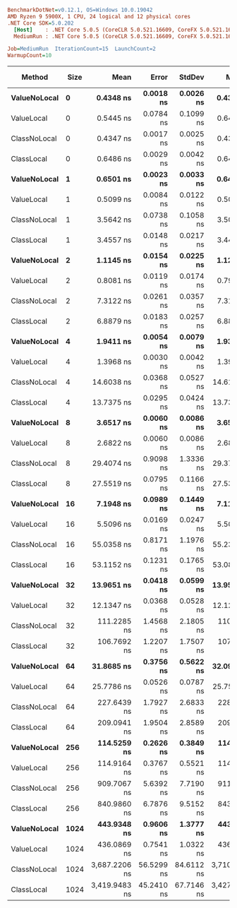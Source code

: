 ``` ini

BenchmarkDotNet=v0.12.1, OS=Windows 10.0.19042
AMD Ryzen 9 5900X, 1 CPU, 24 logical and 12 physical cores
.NET Core SDK=5.0.202
  [Host]    : .NET Core 5.0.5 (CoreCLR 5.0.521.16609, CoreFX 5.0.521.16609), X64 RyuJIT
  MediumRun : .NET Core 5.0.5 (CoreCLR 5.0.521.16609, CoreFX 5.0.521.16609), X64 RyuJIT

Job=MediumRun  IterationCount=15  LaunchCount=2  
WarmupCount=10  

```
|       Method | Size |          Mean |      Error |     StdDev |        Median |           Min |           Max |           P90 | Gen 0 | Gen 1 | Gen 2 | Allocated |
|------------- |----- |--------------:|-----------:|-----------:|--------------:|--------------:|--------------:|--------------:|------:|------:|------:|----------:|
| **ValueNoLocal** |    **0** |     **0.4348 ns** |  **0.0018 ns** |  **0.0026 ns** |     **0.4344 ns** |     **0.4304 ns** |     **0.4404 ns** |     **0.4383 ns** |     **-** |     **-** |     **-** |         **-** |
|   ValueLocal |    0 |     0.5445 ns |  0.0784 ns |  0.1099 ns |     0.6443 ns |     0.4311 ns |     0.6546 ns |     0.6515 ns |     - |     - |     - |         - |
| ClassNoLocal |    0 |     0.4347 ns |  0.0017 ns |  0.0025 ns |     0.4340 ns |     0.4316 ns |     0.4406 ns |     0.4383 ns |     - |     - |     - |         - |
|   ClassLocal |    0 |     0.6486 ns |  0.0029 ns |  0.0042 ns |     0.6479 ns |     0.6432 ns |     0.6593 ns |     0.6544 ns |     - |     - |     - |         - |
| **ValueNoLocal** |    **1** |     **0.6501 ns** |  **0.0023 ns** |  **0.0033 ns** |     **0.6487 ns** |     **0.6462 ns** |     **0.6577 ns** |     **0.6554 ns** |     **-** |     **-** |     **-** |         **-** |
|   ValueLocal |    1 |     0.5099 ns |  0.0084 ns |  0.0122 ns |     0.5046 ns |     0.5002 ns |     0.5390 ns |     0.5326 ns |     - |     - |     - |         - |
| ClassNoLocal |    1 |     3.5642 ns |  0.0738 ns |  0.1058 ns |     3.5006 ns |     3.4413 ns |     3.6960 ns |     3.6812 ns |     - |     - |     - |         - |
|   ClassLocal |    1 |     3.4557 ns |  0.0148 ns |  0.0217 ns |     3.4475 ns |     3.4319 ns |     3.5156 ns |     3.4891 ns |     - |     - |     - |         - |
| **ValueNoLocal** |    **2** |     **1.1145 ns** |  **0.0154 ns** |  **0.0225 ns** |     **1.1233 ns** |     **1.0737 ns** |     **1.1560 ns** |     **1.1321 ns** |     **-** |     **-** |     **-** |         **-** |
|   ValueLocal |    2 |     0.8081 ns |  0.0119 ns |  0.0174 ns |     0.7970 ns |     0.7888 ns |     0.8304 ns |     0.8283 ns |     - |     - |     - |         - |
| ClassNoLocal |    2 |     7.3122 ns |  0.0261 ns |  0.0357 ns |     7.3103 ns |     7.1843 ns |     7.3865 ns |     7.3462 ns |     - |     - |     - |         - |
|   ClassLocal |    2 |     6.8879 ns |  0.0183 ns |  0.0257 ns |     6.8835 ns |     6.8491 ns |     6.9490 ns |     6.9226 ns |     - |     - |     - |         - |
| **ValueNoLocal** |    **4** |     **1.9411 ns** |  **0.0054 ns** |  **0.0079 ns** |     **1.9398 ns** |     **1.9303 ns** |     **1.9630 ns** |     **1.9512 ns** |     **-** |     **-** |     **-** |         **-** |
|   ValueLocal |    4 |     1.3968 ns |  0.0030 ns |  0.0042 ns |     1.3967 ns |     1.3912 ns |     1.4075 ns |     1.4019 ns |     - |     - |     - |         - |
| ClassNoLocal |    4 |    14.6038 ns |  0.0368 ns |  0.0527 ns |    14.6127 ns |    14.4446 ns |    14.7257 ns |    14.6453 ns |     - |     - |     - |         - |
|   ClassLocal |    4 |    13.7375 ns |  0.0295 ns |  0.0424 ns |    13.7321 ns |    13.6821 ns |    13.8284 ns |    13.7968 ns |     - |     - |     - |         - |
| **ValueNoLocal** |    **8** |     **3.6517 ns** |  **0.0060 ns** |  **0.0086 ns** |     **3.6503 ns** |     **3.6394 ns** |     **3.6706 ns** |     **3.6627 ns** |     **-** |     **-** |     **-** |         **-** |
|   ValueLocal |    8 |     2.6822 ns |  0.0060 ns |  0.0086 ns |     2.6812 ns |     2.6700 ns |     2.7025 ns |     2.6943 ns |     - |     - |     - |         - |
| ClassNoLocal |    8 |    29.4074 ns |  0.9098 ns |  1.3336 ns |    29.3743 ns |    27.9686 ns |    31.6718 ns |    31.3383 ns |     - |     - |     - |         - |
|   ClassLocal |    8 |    27.5519 ns |  0.0795 ns |  0.1166 ns |    27.5373 ns |    27.3509 ns |    27.8492 ns |    27.6905 ns |     - |     - |     - |         - |
| **ValueNoLocal** |   **16** |     **7.1948 ns** |  **0.0989 ns** |  **0.1449 ns** |     **7.1171 ns** |     **7.0652 ns** |     **7.4908 ns** |     **7.4058 ns** |     **-** |     **-** |     **-** |         **-** |
|   ValueLocal |   16 |     5.5096 ns |  0.0169 ns |  0.0247 ns |     5.5075 ns |     5.4684 ns |     5.5595 ns |     5.5404 ns |     - |     - |     - |         - |
| ClassNoLocal |   16 |    55.0358 ns |  0.8171 ns |  1.1976 ns |    55.2394 ns |    53.5996 ns |    56.4882 ns |    56.3707 ns |     - |     - |     - |         - |
|   ClassLocal |   16 |    53.1152 ns |  0.1231 ns |  0.1765 ns |    53.0868 ns |    52.8438 ns |    53.5570 ns |    53.3149 ns |     - |     - |     - |         - |
| **ValueNoLocal** |   **32** |    **13.9651 ns** |  **0.0418 ns** |  **0.0599 ns** |    **13.9557 ns** |    **13.8935 ns** |    **14.1790 ns** |    **14.0415 ns** |     **-** |     **-** |     **-** |         **-** |
|   ValueLocal |   32 |    12.1347 ns |  0.0368 ns |  0.0528 ns |    12.1227 ns |    12.0792 ns |    12.2912 ns |    12.1968 ns |     - |     - |     - |         - |
| ClassNoLocal |   32 |   111.2285 ns |  1.4568 ns |  2.1805 ns |   110.1706 ns |   109.2744 ns |   117.5887 ns |   114.3802 ns |     - |     - |     - |         - |
|   ClassLocal |   32 |   106.7692 ns |  1.2207 ns |  1.7507 ns |   107.0273 ns |   103.7728 ns |   109.0563 ns |   108.8047 ns |     - |     - |     - |         - |
| **ValueNoLocal** |   **64** |    **31.8685 ns** |  **0.3756 ns** |  **0.5622 ns** |    **32.0949 ns** |    **30.8816 ns** |    **33.0194 ns** |    **32.3617 ns** |     **-** |     **-** |     **-** |         **-** |
|   ValueLocal |   64 |    25.7786 ns |  0.0526 ns |  0.0787 ns |    25.7596 ns |    25.6640 ns |    25.9749 ns |    25.8889 ns |     - |     - |     - |         - |
| ClassNoLocal |   64 |   227.6439 ns |  1.7927 ns |  2.6833 ns |   228.7809 ns |   221.8519 ns |   232.3305 ns |   230.0427 ns |     - |     - |     - |         - |
|   ClassLocal |   64 |   209.0941 ns |  1.9504 ns |  2.8589 ns |   209.0394 ns |   204.4640 ns |   215.6148 ns |   214.0754 ns |     - |     - |     - |         - |
| **ValueNoLocal** |  **256** |   **114.5259 ns** |  **0.2626 ns** |  **0.3849 ns** |   **114.4851 ns** |   **114.0489 ns** |   **115.3196 ns** |   **115.0939 ns** |     **-** |     **-** |     **-** |         **-** |
|   ValueLocal |  256 |   114.9164 ns |  0.3767 ns |  0.5521 ns |   114.9871 ns |   113.0741 ns |   115.7914 ns |   115.6774 ns |     - |     - |     - |         - |
| ClassNoLocal |  256 |   909.7067 ns |  5.6392 ns |  7.7190 ns |   911.5525 ns |   900.3350 ns |   926.1655 ns |   919.3140 ns |     - |     - |     - |         - |
|   ClassLocal |  256 |   840.9860 ns |  6.7876 ns |  9.5152 ns |   843.0358 ns |   828.1718 ns |   855.0079 ns |   852.0020 ns |     - |     - |     - |         - |
| **ValueNoLocal** | **1024** |   **443.9348 ns** |  **0.9606 ns** |  **1.3777 ns** |   **443.5400 ns** |   **442.2691 ns** |   **448.2554 ns** |   **445.6193 ns** |     **-** |     **-** |     **-** |         **-** |
|   ValueLocal | 1024 |   436.0869 ns |  0.7541 ns |  1.0322 ns |   436.1297 ns |   434.6276 ns |   437.8353 ns |   437.4616 ns |     - |     - |     - |         - |
| ClassNoLocal | 1024 | 3,687.2206 ns | 56.5299 ns | 84.6112 ns | 3,710.7738 ns | 3,575.4230 ns | 3,795.4996 ns | 3,776.5295 ns |     - |     - |     - |         - |
|   ClassLocal | 1024 | 3,419.9483 ns | 45.2410 ns | 67.7146 ns | 3,427.9049 ns | 3,336.6184 ns | 3,508.9484 ns | 3,495.6104 ns |     - |     - |     - |         - |
